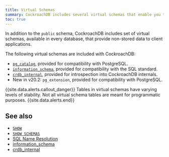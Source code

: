 ```yaml
---
title: Virtual Schemas
summary: CockroachDB includes several virtual schemas that enable you to interface with CockroachDB.
toc: true
---
```


In addition to the `public` schema, CockroachDB includes set of virtual schemas, available in every database, that provide non-stored data to client applications.

The following virtual schemas are included with CockroachDB:

- [`pg_catalog`](pg-catalog.html), provided for compatibility with PostgreSQL.
- [`information_schema`](information-schema.html), provided for compatibility with the SQL standard.
- [`crdb_internal`](crdb-internal.html), provided for introspection into CockroachDB internals.
- <span class="version-tag">New in v20.2</span>: `pg_extension`, provided for compatibility with PostgreSQL.

{{site.data.alerts.callout_danger}}
Tables in virtual schemas have varying levels of stability. Not all virtual schema tables are meant for programmatic purposes.
{{site.data.alerts.end}}

## See also

- [`SHOW`](show-vars.html)
- [`SHOW SCHEMAS`](show-schemas.html)
- [SQL Name Resolution](sql-name-resolution.html)
- [information_schema](information-schema.html)
- [crdb_internal](crdb-internal.html)

